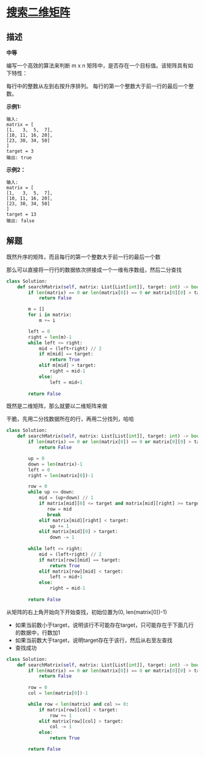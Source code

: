 # [搜索二维矩阵](https://leetcode-cn.com/problems/search-a-2d-matrix/)

## 描述  
**中等**

编写一个高效的算法来判断 m x n 矩阵中，是否存在一个目标值。该矩阵具有如下特性：

每行中的整数从左到右按升序排列。
每行的第一个整数大于前一行的最后一个整数。


**示例1:**

    输入:
    matrix = [
    [1,   3,  5,  7],
    [10, 11, 16, 20],
    [23, 30, 34, 50]
    ]
    target = 3
    输出: true
**示例2：**

    输入:
    matrix = [
    [1,   3,  5,  7],
    [10, 11, 16, 20],
    [23, 30, 34, 50]
    ]
    target = 13
    输出: false

## 解题  

既然升序的矩阵，而且每行的第一个整数大于前一行的最后一个数  

那么可以直接将一行行的数据依次拼接成一个一维有序数组，然后二分查找  

```python
class Solution:
    def searchMatrix(self, matrix: List[List[int]], target: int) -> bool:
        if len(matrix) == 0 or len(matrix[0]) == 0 or matrix[0][0] > target or matrix[-1][-1] < target:
            return False

        m = []
        for i in matrix:
            m += i

        left = 0
        right = len(m)-1
        while left <= right:
            mid = (left+right) // 2
            if m[mid] == target:
                return True
            elif m[mid] > target:
                right = mid-1
            else:
                left = mid+1
        
        return False
```

既然是二维矩阵，那么就要以二维矩阵来做  

干脆，先用二分找数据所在的行，再用二分找列，哈哈

```python
class Solution:
    def searchMatrix(self, matrix: List[List[int]], target: int) -> bool:
        if len(matrix) == 0 or len(matrix[0]) == 0 or matrix[0][0] > target or matrix[-1][-1] < target:
            return False

        up = 0
        down = len(matrix)-1
        left = 0
        right = len(matrix[0])-1

        row = 0
        while up <= down:
            mid = (up+down) // 1
            if matrix[mid][0] <= target and matrix[mid][right] >= target:
               row = mid
               break
            elif matrix[mid][right] < target:
                up += 1
            elif matrix[mid][0] > target:
                down -= 1
        
        while left <= right:
            mid = (left+right) // 2
            if matrix[row][mid] == target:
                return True
            elif matrix[row][mid] < target:
                left = mid+1
            else:
                right = mid-1
            
        return False

```

从矩阵的右上角开始向下开始查找，初始位置为(0, len(matrix[0])-1)  
- 如果当前数小于target，说明该行不可能存在target，只可能存在于下面几行的数据中，行数加1
- 如果当前数大于target，说明target存在于该行，然后从右至左查找
- 查找成功

```python
class Solution:
    def searchMatrix(self, matrix: List[List[int]], target: int) -> bool:
        if len(matrix) == 0 or len(matrix[0]) == 0 or matrix[0][0] > target or matrix[-1][-1] < target:
            return False
        
        row = 0
        col = len(matrix[0])-1

        while row < len(matrix) and col >= 0:
            if matrix[row][col] < target:
                row += 1
            elif matrix[row][col] > target:
                col -= 1
            else:
                return True

        return False

```